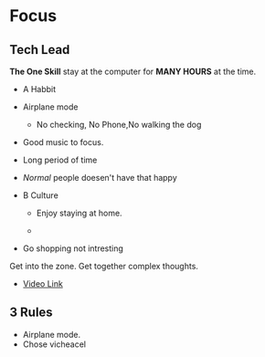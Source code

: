 # Focus


## Tech Lead


**The One Skill** stay at the computer for **MANY HOURS** at the time.
 - A Habbit
- Airplane mode 
     - No checking, No Phone,No walking the dog
 - Good music to focus.
 - Long period of time
 - *Normal* people doesen't have that happy

 - B Culture
     - Enjoy staying at home.

     -
 - Go shopping not intresting

Get into the zone. Get together complex thoughts. 

- [Video Link](https://www.youtube.com/watch?v=R2pIutTspQA)

## 3 Rules

- Airplane mode.
- Chose vicheacel
